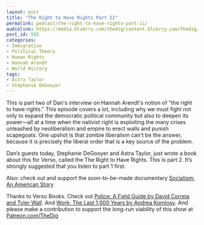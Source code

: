 ```yaml
---
layout: post
title: "The Right to Have Rights Part II"
permalink: podcast/the-right-to-have-rights-part-ii/
audiolink: https://media.blubrry.com/thedig/content.blubrry.com/thedig/The_Dig_-_EP_108_-_DeGooyerTaylor.mp3
post_id: 592
categories: 
- Immigration
- Political Theory
- Human Rights
- Hannah Arendt
- World History
tags: 
- Astra Taylor
- Stephanie DeGooyer
---
```


This is part two of Dan's interview on Hannah Arendt's notion of "the right to have rights." This episode covers a lot, including why we must fight not only to expand the democratic political community but also to deepen its power—all at a time when the nativist right is exploiting the many crises unleashed by neoliberalism and empire to erect walls and punish scapegoats. One upshot is that zombie liberalism can't be the answer, because it is precisely the liberal order that is a key source of the problem.

Dan’s guests today, Stephanie DeGooyer and Astra Taylor, just wrote a book about this for Verso, called the The Right to Have Rights. This is part 2. It’s strongly suggested that you listen to part 1 first.

Also: check out and support the soon-to-be-made documentary [Socialism: An American Story](https://www.kickstarter.com/projects/socialismmovie/socialism-an-american-story)

Thanks to Verso Books. Check out [Police: A Field Guide by David Correia and Tyler Wall](versobooks.com/books/2530-police). And [Work: The Last 1,000 Years by Andrea Komlosy](versobooks.com/books/2608-work). And please make a contribution to support the long-run viability of this show at [Patreon.com/TheDig](http://www.patreon.com/TheDig) 
